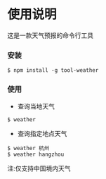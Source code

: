 # 使用说明

这是一款天气预报的命令行工具


### 安装

```
$ npm install -g tool-weather    
```
 
###  使用

-  查询当地天气
```
$ weather
```

- 查询指定地点天气
```
$ weather 杭州
$ weather hangzhou
```
 
注:仅支持中国境内天气